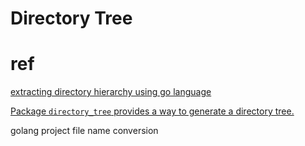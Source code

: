 # Directory Tree

# ref

[extracting directory hierarchy using go language](https://stackoverflow.com/questions/12657365/extracting-directory-hierarchy-using-go-language/12659537#12659537)

[Package `directory_tree` provides a way to generate a directory tree.](https://github.com/marcinwyszynski/directory_tree)

golang project file name conversion
